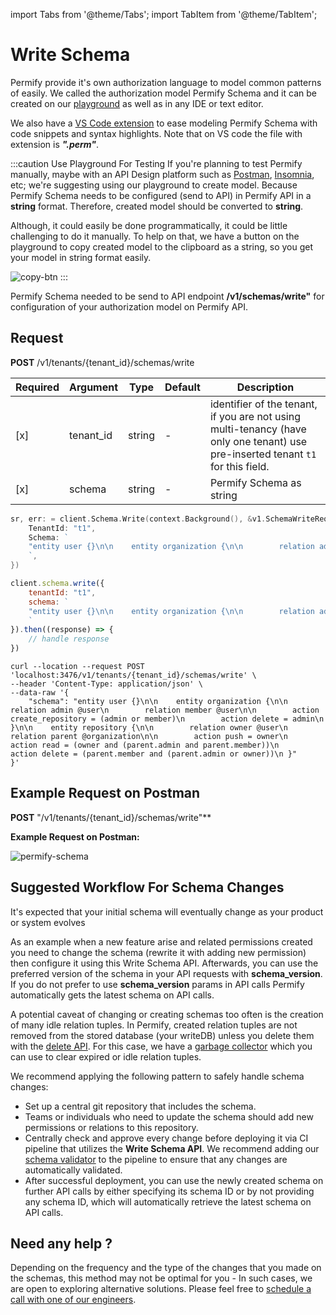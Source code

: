 import Tabs from '@theme/Tabs';
import TabItem from '@theme/TabItem';

# Write Schema

Permify provide it's own authorization language to model common patterns of easily. We called the authorization model Permify Schema and it can be created on our [playground](https://play.permify.co/) as well as in any IDE or text editor. 

We also have a [VS Code extension](https://marketplace.visualstudio.com/items?itemName=Permify.perm) to ease modeling Permify Schema with code snippets and syntax highlights. Note that on VS code the file with extension is ***".perm"***.

:::caution Use Playground For Testing
If you're planning to test Permify manually, maybe with an API Design platform such as [Postman](https://www.postman.com/), [Insomnia](https://insomnia.rest/), etc; we're suggesting using our playground to create model. Because Permify Schema needs to be configured (send to API) in Permify API in a **string** format. Therefore, created model should be converted to **string**. 

Although, it could easily be done programmatically, it could be little challenging to do it manually. To help on that, we have a button on the playground to copy created model to the clipboard as a string, so you get your model in string format easily.

![copy-btn](https://user-images.githubusercontent.com/34595361/198015792-a7f0d727-a1a5-4039-b0be-d097321b8d53.png)
:::

Permify Schema needed to be send to API endpoint **/v1/schemas/write"** for configuration of your authorization model on Permify API.

## Request

**POST** /v1/tenants/{tenant_id}/schemas/write

| Required | Argument | Type | Default | Description |
|----------|-------------------|--------|---------|-------------|
| [x]   | tenant_id | string | - | identifier of the tenant, if you are not using multi-tenancy (have only one tenant) use pre-inserted tenant `t1` for this field.
| [x]   | schema | string | - | Permify Schema as string|

<Tabs>
<TabItem value="go" label="Go">

```go
sr, err: = client.Schema.Write(context.Background(), &v1.SchemaWriteRequest {
    TenantId: "t1",
    Schema: `
    "entity user {}\n\n    entity organization {\n\n        relation admin @user\n        relation member @user\n\n        action create_repository = (admin or member)\n        action delete = admin\n    }\n\n    entity repository {\n\n        relation owner @user\n        relation parent @organization\n\n        action push = owner\n        action read = (owner and (parent.admin and parent.member))\n        action delete = (parent.member and (parent.admin or owner))\n    }"
    `,
})
```

</TabItem>
<TabItem value="node" label="Node">

```javascript
client.schema.write({
    tenantId: "t1",
    schema: `
    "entity user {}\n\n    entity organization {\n\n        relation admin @user\n        relation member @user\n\n        action create_repository = (admin or member)\n        action delete = admin\n    }\n\n    entity repository {\n\n        relation owner @user\n        relation parent @organization\n\n        action push = owner\n        action read = (owner and (parent.admin and parent.member))\n        action delete = (parent.member and (parent.admin or owner))\n    }"
    `
}).then((response) => {
    // handle response
})
```

</TabItem>
<TabItem value="curl" label="cURL">

```curl
curl --location --request POST 'localhost:3476/v1/tenants/{tenant_id}/schemas/write' \
--header 'Content-Type: application/json' \
--data-raw '{
    "schema": "entity user {}\n\n    entity organization {\n\n        relation admin @user\n        relation member @user\n\n        action create_repository = (admin or member)\n        action delete = admin\n    }\n\n    entity repository {\n\n        relation owner @user\n        relation parent @organization\n\n        action push = owner\n        action read = (owner and (parent.admin and parent.member))\n        action delete = (parent.member and (parent.admin or owner))\n }"
}'
```
</TabItem>
</Tabs>

## Example Request on Postman
**POST** "/v1/tenants/{tenant_id}/schemas/write"**

**Example Request on Postman:**

![permify-schema](https://user-images.githubusercontent.com/34595361/197405641-d8197728-2080-4bc3-95cb-123e274c58ce.png)


## Suggested Workflow For Schema Changes

It's expected that your initial schema will eventually change as your product or system evolves

As an example when a new feature arise and related permissions created you need to change the schema (rewrite it with adding new permission) then configure it using this Write Schema API. Afterwards, you can use the preferred version of the schema in your API requests with **schema_version**. If you do not prefer to use **schema_version** params in API calls Permify automatically gets the latest schema on API calls.

A potential caveat of changing or creating schemas too often is the creation of many idle relation tuples. In Permify, created relation tuples are not removed from the stored database (your writeDB) unless you delete them with the [delete API](../relationship/delete-relationships.md). For this case, we have a [garbage collector](https://github.com/Permify/permify/pull/381) which you can use to clear expired or idle relation tuples.

We recommend applying the following pattern to safely handle schema changes:

-  Set up a central git repository that includes the schema.
-  Teams or individuals who need to update the schema should add new permissions or relations to this repository.
-  Centrally check and approve every change before deploying it via CI pipeline that utilizes the **Write Schema API**. We recommend adding our [schema validator](https://github.com/Permify/permify-validate-action) to the pipeline to ensure that any changes are automatically validated.
- After successful deployment, you can use the newly created schema on further API calls by either specifying its schema ID or by not providing any schema ID, which will automatically retrieve the latest schema on API calls.

## Need any help ?

Depending on the frequency and the type of the changes that you made on the schemas, this method may not be optimal for you - In such cases, we are open to exploring alternative solutions. Please feel free to [schedule a call with one of our engineers](https://meetings-eu1.hubspot.com/ege-aytin/call-with-an-expert).